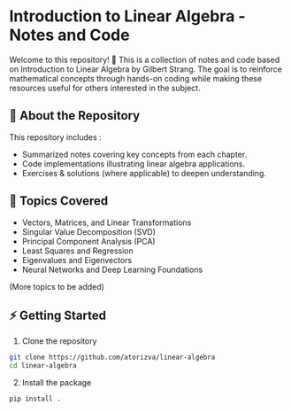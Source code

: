 # Introduction to Linear Algebra - Notes and Code
Welcome to this repository! 🚀 This is a collection of notes and code based on Introduction to Linear Algebra by Gilbert Strang. The goal is to reinforce mathematical concepts through hands-on coding while making these resources useful for others interested in the subject.

## 📌 About the Repository
This repository includes    :
- Summarized notes covering key concepts from each chapter.
- Code implementations illustrating linear algebra applications.
- Exercises & solutions (where applicable) to deepen understanding. 

## 📖 Topics Covered
- Vectors, Matrices, and Linear Transformations
- Singular Value Decomposition (SVD)
- Principal Component Analysis (PCA)
- Least Squares and Regression
- Eigenvalues and Eigenvectors
- Neural Networks and Deep Learning Foundations

(More topics to be added)

## ⚡ Getting Started
1. Clone the repository
```bash
git clone https://github.com/atorizva/linear-algebra
cd linear-algebra
```
2. Install the package
```bash
pip install .
```